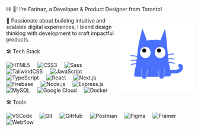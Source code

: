Hi 👋! I'm Farinaz, a Developer & Product Designer from Toronto!

<img align="right" height="200" width="200" src="./BuddyMD.gif" />
🚀 Passionate about building intuitive and scalable digital experiences, I blend design thinking with development to craft impactful products.

🛠 Tech Stack

<div align="left"> <img src="https://cdn.jsdelivr.net/gh/devicons/devicon/icons/html5/html5-original.svg" height="50" alt="HTML5" /> <img width="12" /> <img src="https://cdn.jsdelivr.net/gh/devicons/devicon/icons/css3/css3-original.svg" height="50" alt="CSS3" /> <img width="12" /> <img src="https://cdn.jsdelivr.net/gh/devicons/devicon/icons/sass/sass-original.svg" height="50" alt="Sass" /> <img width="12" /> <img src="https://cdn.jsdelivr.net/gh/devicons/devicon/icons/tailwindcss/tailwindcss-original.svg" height="50" alt="TailwindCSS" /> <img width="12" /> <img src="https://cdn.jsdelivr.net/gh/devicons/devicon/icons/javascript/javascript-original.svg" height="50" alt="JavaScript" /> <img width="12" /> <img src="https://cdn.jsdelivr.net/gh/devicons/devicon/icons/typescript/typescript-original.svg" height="50" alt="TypeScript" /> <img width="12" /> <img src="https://cdn.jsdelivr.net/gh/devicons/devicon/icons/react/react-original.svg" height="50" alt="React" /> <img width="12" /> <img src="https://cdn.jsdelivr.net/gh/devicons/devicon/icons/nextjs/nextjs-original.svg" height="50" alt="Next.js" /> <img width="12" /> <img src="https://cdn.jsdelivr.net/gh/devicons/devicon/icons/firebase/firebase-plain.svg" height="50" alt="Firebase" /> <img width="12" /> <img src="https://cdn.jsdelivr.net/gh/devicons/devicon/icons/nodejs/nodejs-original.svg" height="50" alt="Node.js" /> <img width="12" /> <img src="https://cdn.jsdelivr.net/gh/devicons/devicon/icons/express/express-original.svg" height="50" alt="Express.js" /> <img width="12" /> <img src="https://cdn.jsdelivr.net/gh/devicons/devicon/icons/mysql/mysql-original.svg" height="50" alt="MySQL" /> <img width="12" /> <img src="https://cdn.jsdelivr.net/gh/devicons/devicon/icons/googlecloud/googlecloud-original.svg" height="50" alt="Google Cloud" /> <img width="12" /> <img src="https://cdn.jsdelivr.net/gh/devicons/devicon/icons/docker/docker-original.svg" height="50" alt="Docker" /> </div>

🛠 Tools

<div align="left"> <img src="https://cdn.jsdelivr.net/gh/devicons/devicon/icons/vscode/vscode-original.svg" height="50" alt="VSCode" /> <img width="12" /> <img src="https://cdn.jsdelivr.net/gh/devicons/devicon/icons/git/git-original.svg" height="50" alt="Git" /> <img width="12" /> <img src="https://cdn.jsdelivr.net/gh/devicons/devicon/icons/github/github-original.svg" height="50" alt="GitHub" /> <img width="12" /> <img src="https://cdn.jsdelivr.net/gh/devicons/devicon/icons/postman/postman-original.svg" height="50" alt="Postman" /> <img width="12" /> <img src="https://cdn.jsdelivr.net/gh/devicons/devicon/icons/figma/figma-original.svg" height="50" alt="Figma" /> <img width="12" /> <img src="https://upload.wikimedia.org/wikipedia/commons/8/8d/Framer_Icon.svg" height="50" alt="Framer" /> <img width="12" /> <img src="https://upload.wikimedia.org/wikipedia/commons/1/1c/Webflow_logo.svg" height="50" alt="Webflow" /> </div>

